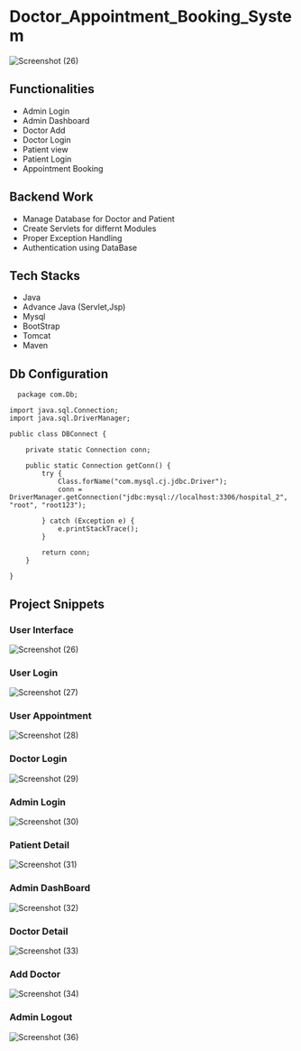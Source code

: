  # Doctor_Appointment_Booking_System
  ![Screenshot (26)](https://github.com/arpit5220/Doctor_Appointment_Booking_System/assets/94009815/bf75ed16-69b1-4323-94cc-b6752d4099d5)
  

## Functionalities
- Admin Login
- Admin Dashboard
- Doctor Add
- Doctor Login
- Patient view
- Patient Login
- Appointment Booking

## Backend Work
- Manage Database for Doctor and Patient 
- Create Servlets for differnt Modules
- Proper Exception Handling
- Authentication using DataBase

## Tech Stacks
- Java
- Advance Java (Servlet,Jsp)
- Mysql
- BootStrap
- Tomcat
- Maven

## Db Configuration
````
  package com.Db;

import java.sql.Connection;
import java.sql.DriverManager;

public class DBConnect {

	private static Connection conn;

	public static Connection getConn() {
		try {
			Class.forName("com.mysql.cj.jdbc.Driver");
			conn = DriverManager.getConnection("jdbc:mysql://localhost:3306/hospital_2", "root", "root123");

		} catch (Exception e) {
			e.printStackTrace();
		}

		return conn;
	}

}
````

## Project Snippets

### User Interface 
  ![Screenshot (26)](https://github.com/arpit5220/Doctor_Appointment_Booking_System/assets/94009815/bf75ed16-69b1-4323-94cc-b6752d4099d5)


### User Login
![Screenshot (27)](https://github.com/arpit5220/Doctor_Appointment_Booking_System/assets/94009815/5c1cc89c-761a-47c5-99c7-0574e2f637dd)

### User Appointment

![Screenshot (28)](https://github.com/arpit5220/Doctor_Appointment_Booking_System/assets/94009815/346206c1-58e5-4db7-9d2c-4ef9afec682c)



### Doctor Login
![Screenshot (29)](https://github.com/arpit5220/Doctor_Appointment_Booking_System/assets/94009815/5669130d-018e-4834-a107-f3c58bc52033)

### Admin Login

![Screenshot (30)](https://github.com/arpit5220/Doctor_Appointment_Booking_System/assets/94009815/9706c4f1-4bf3-446c-9c23-a3496c1c2d01)



### Patient Detail
![Screenshot (31)](https://github.com/arpit5220/Doctor_Appointment_Booking_System/assets/94009815/c82f4119-75bd-4a1f-a1ed-a60586ec2daf)


### Admin DashBoard
![Screenshot (32)](https://github.com/arpit5220/Doctor_Appointment_Booking_System/assets/94009815/5c52b5cc-9548-43a0-b33e-4e76bbfef3ea)


### Doctor Detail
![Screenshot (33)](https://github.com/arpit5220/Doctor_Appointment_Booking_System/assets/94009815/18524ba6-725a-4ae2-9e8f-a5a92a95287a)


### Add Doctor
![Screenshot (34)](https://github.com/arpit5220/Doctor_Appointment_Booking_System/assets/94009815/4b8fa76f-7f02-41a1-b187-ffbfcff25866)


### Admin Logout
![Screenshot (36)](https://github.com/arpit5220/Doctor_Appointment_Booking_System/assets/94009815/f977c5de-3fa8-40c9-b472-b762f127bbae)

